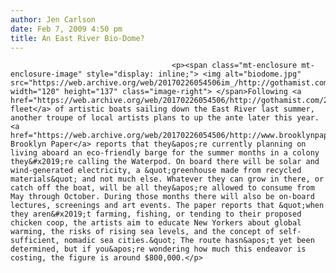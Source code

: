 ```yaml
---
author: Jen Carlson
date: Feb 7, 2009 4:50 pm
title: An East River Bio-Dome?
---
```


	
										<p><span class="mt-enclosure mt-enclosure-image" style="display: inline;"> <img alt="biodome.jpg" src="https://web.archive.org/web/20170226054506im_/http://gothamist.com/attachments/arts_jen/biodome.jpg" width="120" height="137" class="image-right"> </span>Following <a href="https://web.archive.org/web/20170226054506/http://gothamist.com/2008/08/19/swoon_2.php">Swoon&apos;s fleet</a> of artistic boats sailing down the East River last summer, another troupe of local artists plans to up the ante later this year. <a href="https://web.archive.org/web/20170226054506/http://www.brooklynpaper.com/stories/32/5/32_5_bm_waterpod.html">The Brooklyn Paper</a> reports that they&apos;re currently planning on living aboard an eco-friendly barge for the summer months in a colony they&#x2019;re calling the Waterpod. On board there will be solar and wind-generated electricity, a &quot;greenhouse made from recycled materials&quot; and not much else. Whatever they can grow in there, or catch off the boat, will be all they&apos;re allowed to consume from May through October. During those months there will also be on-board lectures, screenings and art events. The paper reports that &quot;when they aren&#x2019;t farming, fishing, or tending to their proposed chicken coop, the artists aim to educate New Yorkers about global warming, the risks of rising sea levels, and the concept of self-sufficient, nomadic sea cities.&quot; The route hasn&apos;t yet been determined, but if you&apos;re wondering how much this endeavor is costing, the figure is around $800,000.</p>					
										
									
				